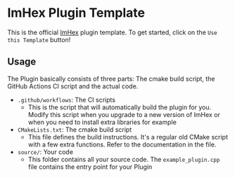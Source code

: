 # ImHex Plugin Template

This is the official [ImHex](https://github.com/WerWolv/ImHex) plugin template. To get started, click on the `Use this Template` button!

## Usage

The Plugin basically consists of three parts: The cmake build script, the GitHub Actions CI script and the actual code.
- `.github/workflows`: The CI scripts
    - This is the script that will automatically build the plugin for you. Modify this script when you upgrade to a new version of ImHex or when you need to install extra libraries for example
- `CMakeLists.txt`: The cmake build script
    - This file defines the build instructions. It's a regular old CMake script with a few extra functions. Refer to the documentation in the file.
- `source/`: Your code
    - This folder contains all your source code. The `example_plugin.cpp` file contains the entry point for your Plugin
